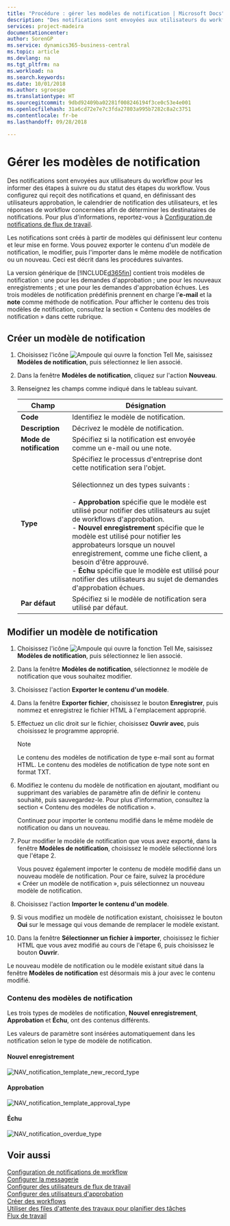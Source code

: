 ```yaml
---
title: "Procédure : gérer les modèles de notification | Microsoft Docs"
description: "Des notifications sont envoyées aux utilisateurs du workflow pour les informer des étapes à suivre ou du statut des étapes du workflow. Vous configurez qui reçoit des notifications et quand, en définissant des utilisateurs approbation, le calendrier de notification des utilisateurs, et les réponses de workflow concernées afin de déterminer les destinataires de notifications. Pour plus d'informations, reportez-vous à [Configuration de notifications de flux de travail](across-setting-up-workflow-notifications.md)."
services: project-madeira
documentationcenter: 
author: SorenGP
ms.service: dynamics365-business-central
ms.topic: article
ms.devlang: na
ms.tgt_pltfrm: na
ms.workload: na
ms.search.keywords: 
ms.date: 10/01/2018
ms.author: sgroespe
ms.translationtype: HT
ms.sourcegitcommit: 9dbd92409ba02281f008246194f3ce0c53e4e001
ms.openlocfilehash: 31a6cd72e7e7c3fda27803a995b7282c8a2c3751
ms.contentlocale: fr-be
ms.lasthandoff: 09/28/2018

---
```

# <a name="manage-notification-templates"></a>Gérer les modèles de notification
Des notifications sont envoyées aux utilisateurs du workflow pour les informer des étapes à suivre ou du statut des étapes du workflow. Vous configurez qui reçoit des notifications et quand, en définissant des utilisateurs approbation, le calendrier de notification des utilisateurs, et les réponses de workflow concernées afin de déterminer les destinataires de notifications. Pour plus d'informations, reportez-vous à [Configuration de notifications de flux de travail](across-setting-up-workflow-notifications.md).  

 Les notifications sont créés à partir de modèles qui définissent leur contenu et leur mise en forme. Vous pouvez exporter le contenu d'un modèle de notification, le modifier, puis l'importer dans le même modèle de notification ou un nouveau. Ceci est décrit dans les procédures suivantes.  

 La version générique de [!INCLUDE[d365fin](includes/d365fin_md.md)] contient trois modèles de notification : une pour les demandes d'approbation ; une pour les nouveaux enregistrements ; et une pour les demandes d'approbation échues. Les trois modèles de notification prédéfinis prennent en charge l'**e-mail** et la **note** comme méthode de notification. Pour afficher le contenu des trois modèles de notification, consultez la section « Contenu des modèles de notification » dans cette rubrique.

## <a name="to-create-a-new-notification-template"></a>Créer un modèle de notification  
1.  Choisissez l'icône ![Ampoule qui ouvre la fonction Tell Me](media/ui-search/search_small.png "Dites-moi ce que vous voulez faire"), saisissez **Modèles de notification**, puis sélectionnez le lien associé.  
2.  Dans la fenêtre **Modèles de notification**, cliquez sur l'action **Nouveau**.  
3.  Renseignez les champs comme indiqué dans le tableau suivant.  

    |Champ|Désignation|  
    |---------------------------------|---------------------------------------|  
    |**Code**|Identifiez le modèle de notification.|  
    |**Description**|Décrivez le modèle de notification.|  
    |**Mode de notification**|Spécifiez si la notification est envoyée comme un e-mail ou une note.|  
    |**Type**|Spécifiez le processus d'entreprise dont cette notification sera l'objet.<br /><br /> Sélectionnez un des types suivants :<br /><br /> -   **Approbation** spécifie que le modèle est utilisé pour notifier des utilisateurs au sujet de workflows d'approbation.<br />-   **Nouvel enregistrement** spécifie que le modèle est utilisé pour notifier les approbateurs lorsque un nouvel enregistrement, comme une fiche client, a besoin d'être approuvé.<br />-   **Échu** spécifie que le modèle est utilisé pour notifier des utilisateurs au sujet de demandes d'approbation échues.|  
    |**Par défaut**|Spécifiez si le modèle de notification sera utilisé par défaut.|  

## <a name="to-modify-a-notification-template"></a>Modifier un modèle de notification  
1.  Choisissez l'icône ![Ampoule qui ouvre la fonction Tell Me](media/ui-search/search_small.png "Dites-moi ce que vous voulez faire"), saisissez **Modèles de notification**, puis sélectionnez le lien associé.  
2.  Dans la fenêtre **Modèles de notification**, sélectionnez le modèle de notification que vous souhaitez modifier.  
3.  Choisissez l'action **Exporter le contenu d'un modèle**.  
4.  Dans la fenêtre **Exporter fichier**, choisissez le bouton **Enregistrer**, puis nommez et enregistrez le fichier HTML à l'emplacement approprié.  
5.  Effectuez un clic droit sur le fichier, choisissez **Ouvrir avec**, puis choisissez le programme approprié.  

    > [!NOTE]  
    >  Le contenu des modèles de notification de type e-mail sont au format HTML. Le contenu des modèles de notification de type note sont en format TXT.  
6.  Modifiez le contenu du modèle de notification en ajoutant, modifiant ou supprimant des variables de paramètre afin de définir le contenu souhaité, puis sauvegardez-le. Pour plus d'information, consultez la section « Contenu des modèles de notification ».  

    Continuez pour importer le contenu modifié dans le même modèle de notification ou dans un nouveau.  
7.  Pour modifier le modèle de notification que vous avez exporté, dans la fenêtre **Modèles de notification**, choisissez le modèle sélectionné lors que l'étape 2.  

    Vous pouvez également importer le contenu de modèle modifié dans un nouveau modèle de notification. Pour ce faire, suivez la procédure « Créer un modèle de notification », puis sélectionnez un nouveau modèle de notification.  
8.  Choisissez l'action **Importer le contenu d'un modèle**.  
9. Si vous modifiez un modèle de notification existant, choisissez le bouton **Oui** sur le message qui vous demande de remplacer le modèle existant.  
10. Dans la fenêtre **Sélectionner un fichier à importer**, choisissez le fichier HTML que vous avez modifié au cours de l'étape 6, puis choisissez le bouton **Ouvrir**.  

Le nouveau modèle de notification ou le modèle existant situé dans la fenêtre **Modèles de notification** est désormais mis à jour avec le contenu modifié.  

### <a name="content-of-the-notification-templates"></a>Contenu des modèles de notification  
Les trois types de modèles de notification, **Nouvel enregistrement**, **Approbation** et **Échu**, ont des contenus différents.  

Les valeurs de paramètre sont insérées automatiquement dans les notification selon le type de modèle de notification.  

#### <a name="new-record"></a>Nouvel enregistrement  
 ![NAV&#95;notification&#95;template&#95;new&#95;record&#95;type](media/nav_notification_template_new_record.png "NAV_notification_template_new_record")  

#### <a name="approval"></a>Approbation  
 ![NAV&#95;notification&#95;template&#95;approval&#95;type](media/nav_notification_template_approval_type.png "NAV_notification_template_approval_type")  

#### <a name="overdue"></a>Échu  
 ![NAV&#95;notification&#95;overdue&#95;type](media/nav_notification_overdue_type.png "NAV_notification_overdue_type")  

## <a name="see-also"></a>Voir aussi  
 [Configuration de notifications de workflow](across-setting-up-workflow-notifications.md)   
 [Configurer la messagerie](admin-how-setup-email.md)   
 [Configurer des utilisateurs de flux de travail](across-how-to-set-up-workflow-users.md)   
 [Configurer des utilisateurs d'approbation](across-how-to-set-up-approval-users.md)   
 [Créer des workflows](across-how-to-create-workflows.md)   
 [Utiliser des files d'attente des travaux pour planifier des tâches](admin-job-queues-schedule-tasks.md)   
 [Flux de travail](across-workflow.md)   

